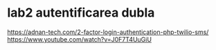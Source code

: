 # lab2 autentificarea dubla
https://adnan-tech.com/2-factor-login-authentication-php-twilio-sms/
https://www.youtube.com/watch?v=J0F7T4UuGiU
